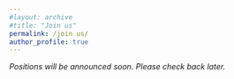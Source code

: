 ```yaml
---
#layout: archive
#title: "Join us"
permalink: /join us/
author_profile: true
---
```



<!--
One Ph.D. (2026 Fall) and one Postdoc position (now) are available in the Department of Health Outcomes and Biomedical Informatics at the University of Florida. I also plan to recruit 1-2 voluntary research assistants/interns in my lab, who are interested in my research and aim to pursue PhD study in the future. The research focuses on applying and developing ML/AI techniques to address biomedical problems, advance precision medicine and improve healthcare. The ultimate goal of our study is to revolutionize the field of biomedicine through cutting-edge AI technologies and to solve practical biomedical problems in the real world. We have extensive research experience in machine learning, data mining, NLP, and their applications in biomedical areas. The students will have significant freedom to explore the research they are interested in. Excellent students in our team will have the chance to visit Harvard University. Students interested in our research are also welcome to reach out to us.


<b>Requirements for Ph.D. candidates</b>
- Strong passion and motivation for research with a desire to solve practical biomedical problems with AI/CS.
- Undergraduate or Master students in biomedical informatics/bioinformatics, computer science, data science, electronic/biomedical engineering, mathematics or related majors.
- IELTS/TOEFL (GRE is optional).
- Strong programming with Python/R/C++/Java and mathematical skills.
- Research experience and skills in data mining, machine learning and LLM/NLP/PLM in biomedical domains.
- Candidates with publications (first or co-first author) are preferred.


<b>Requirements for Postdocs</b>
- Strong passion and motivation for research with a desire to solve practical biomedical problems.
- Ph.D. degree in biomedical informatics/bioinformatics, computer science, data science, electronic/biomedical engineering, mathematics or related majors.
- Research experience and expertise in data mining, machine learning and LLM/NLP/PLM in biomedical domains.
- Domain knowledge in one of the diseases, including AD/ADRD, cancer, diabetes, liver disease and infectious diseases (e.g., autoimmune or other immune-related diseases). 
- Demonstration of publications, teamwork and communication in English. 
- Experience in grant writing (optional but advantageous). 

 

Interested individuals are encouraged to contact Dr. Rui Yin (<A href="mailto:ruiyin@ufl.edu">ruiyin@ufl.edu</A>) with the following information:
- Curriculum vitae
- Undergraduate and graduate transcripts for PhD applicants.
- Research statement and future interest for Postdoc applicants (PhD applicants are also encouraged to send a research statement).
-->

<!-- You can show a short placeholder instead -->
*Positions will be announced soon. Please check back later.*


